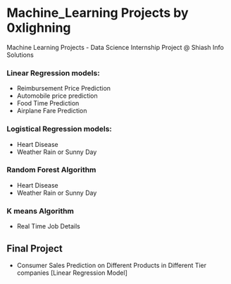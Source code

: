 # Machine_Learning Projects by 0xlighning
Machine Learning Projects - Data Science Internship Project @ Shiash Info Solutions

### Linear Regression models:
  - Reimbursement Price Prediction
  - Automobile price prediction
  - Food Time Prediction
  - Airplane Fare Prediction
### Logistical Regression models:
  - Heart Disease
  - Weather Rain or Sunny Day
### Random Forest Algorithm
  - Heart Disease
  - Weather Rain or Sunny Day
### K means Algorithm
  - Real Time Job Details

## Final Project 
  - Consumer Sales Prediction on Different Products in Different Tier companies [Linear Regression Model]
